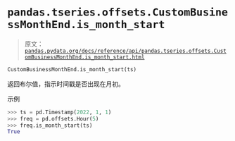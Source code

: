 # `pandas.tseries.offsets.CustomBusinessMonthEnd.is_month_start`

> 原文：[`pandas.pydata.org/docs/reference/api/pandas.tseries.offsets.CustomBusinessMonthEnd.is_month_start.html`](https://pandas.pydata.org/docs/reference/api/pandas.tseries.offsets.CustomBusinessMonthEnd.is_month_start.html)

```py
CustomBusinessMonthEnd.is_month_start(ts)
```

返回布尔值，指示时间戳是否出现在月初。

示例

```py
>>> ts = pd.Timestamp(2022, 1, 1)
>>> freq = pd.offsets.Hour(5)
>>> freq.is_month_start(ts)
True 
```

